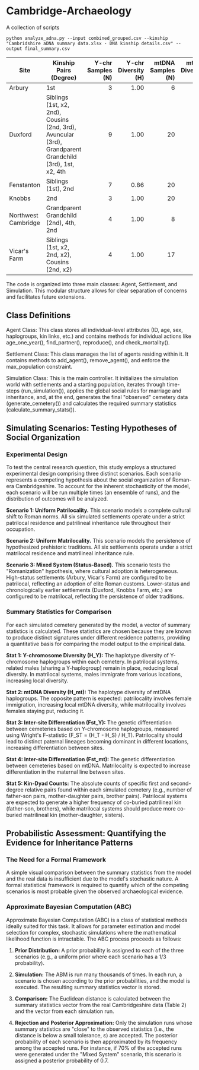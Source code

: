 # Cambridge-Archaeology
A collection of scripts 

```
python analyze_adna.py --input combined_grouped.csv --kinship "Cambridshire aDNA summary data.xlsx - DNA kinship details.csv" --output final_summary.csv
```
| Site                | Kinship Pairs (Degree)                                                                  | Y-chr Samples (N) | Y-chr Diversity (H) | mtDNA Samples (N) | mtDNA Diversity (H) |
|---------------------|-----------------------------------------------------------------------------------------|------------------:|--------------------:|------------------:|--------------------:|
| Arbury              | 1st                                                                                     | 3                | 1.00               | 6                | 1.00               |
| Duxford             | Siblings (1st, x2, 2nd), Cousins (2nd, 3rd), Avuncular (3rd), Grandparent Grandchild (3rd), 1st, x2, 4th | 9                | 1.00               | 20               | 0.98               |
| Fenstanton          | Siblings (1st), 2nd                                                                      | 7                | 0.86               | 20               | 0.92               |
| Knobbs              | 2nd                                                                                     | 3                | 1.00               | 20               | 0.76               |
| Northwest Cambridge | Grandparent Grandchild (2nd), 4th, 2nd                                                   | 4                | 1.00               | 8                | 1.00               |
| Vicar's Farm        | Siblings (1st, x2, 2nd, x2), Cousins (2nd, x2)                                           | 4                | 1.00               | 17               | 0.96               |


The code is organized into three main classes: Agent, Settlement, and Simulation. This modular structure allows for clear separation of concerns and facilitates future extensions.

## Class Definitions
Agent Class: This class stores all individual-level attributes (ID, age, sex, haplogroups, kin links, etc.) and contains methods for individual actions like age_one_year(), find_partner(), reproduce(), and check_mortality().

Settlement Class: This class manages the list of agents residing within it. It contains methods to add_agent(), remove_agent(), and enforce the max_population constraint.

Simulation Class: This is the main controller. It initializes the simulation world with settlements and a starting population, iterates through time-steps (run_simulation()), applies the global social rules for marriage and inheritance, and, at the end, generates the final "observed" cemetery data (generate_cemetery()) and calculates the required summary statistics (calculate_summary_stats()).

## Simulating Scenarios: Testing Hypotheses of Social Organization

### Experimental Design
To test the central research question, this study employs a structured experimental design comprising three distinct scenarios. Each scenario represents a competing hypothesis about the social organization of Roman-era Cambridgeshire. To account for the inherent stochasticity of the model, each scenario will be run multiple times (an ensemble of runs), and the distribution of outcomes will be analyzed.

**Scenario 1: Uniform Patrilocality.** This scenario models a complete cultural shift to Roman norms. All six simulated settlements operate under a strict patrilocal residence and patrilineal inheritance rule throughout their occupation.

**Scenario 2: Uniform Matrilocality.** This scenario models the persistence of hypothesized prehistoric traditions. All six settlements operate under a strict matrilocal residence and matrilineal inheritance rule.

**Scenario 3: Mixed System (Status-Based).** This scenario tests the "Romanization" hypothesis, where cultural adoption is heterogeneous. High-status settlements (Arbury, Vicar's Farm) are configured to be patrilocal, reflecting an adoption of elite Roman customs. Lower-status and chronologically earlier settlements (Duxford, Knobbs Farm, etc.) are configured to be matrilocal, reflecting the persistence of older traditions.

### Summary Statistics for Comparison
For each simulated cemetery generated by the model, a vector of summary statistics is calculated. These statistics are chosen because they are known to produce distinct signatures under different residence patterns, providing a quantitative basis for comparing the model output to the empirical data.

**Stat 1: Y-chromosome Diversity (H_Y):** The haplotype diversity of Y-chromosome haplogroups within each cemetery. In patrilocal systems, related males (sharing a Y-haplogroup) remain in place, reducing local diversity. In matrilocal systems, males immigrate from various locations, increasing local diversity.

**Stat 2: mtDNA Diversity (H_mt):** The haplotype diversity of mtDNA haplogroups. The opposite pattern is expected: patrilocality involves female immigration, increasing local mtDNA diversity, while matrilocality involves females staying put, reducing it.

**Stat 3: Inter-site Differentiation (Fst_Y):** The genetic differentiation between cemeteries based on Y-chromosome haplogroups, measured using Wright's F-statistic (F_ST = (H_T - H_S) / H_T). Patrilocality should lead to distinct paternal lineages becoming dominant in different locations, increasing differentiation between sites.

**Stat 4: Inter-site Differentiation (Fst_mt):** The genetic differentiation between cemeteries based on mtDNA. Matrilocality is expected to increase differentiation in the maternal line between sites.

**Stat 5: Kin-Dyad Counts:** The absolute counts of specific first and second-degree relative pairs found within each simulated cemetery (e.g., number of father-son pairs, mother-daughter pairs, brother pairs). Patrilocal systems are expected to generate a higher frequency of co-buried patrilineal kin (father-son, brothers), while matrilocal systems should produce more co-buried matrilineal kin (mother-daughter, sisters).

## Probabilistic Assessment: Quantifying the Evidence for Inheritance Patterns

### The Need for a Formal Framework
A simple visual comparison between the summary statistics from the model and the real data is insufficient due to the model's stochastic nature. A formal statistical framework is required to quantify which of the competing scenarios is most probable given the observed archaeological evidence.

### Approximate Bayesian Computation (ABC)
Approximate Bayesian Computation (ABC) is a class of statistical methods ideally suited for this task. It allows for parameter estimation and model selection for complex, stochastic simulations where the mathematical likelihood function is intractable. The ABC process proceeds as follows:

1. **Prior Distribution:** A prior probability is assigned to each of the three scenarios (e.g., a uniform prior where each scenario has a 1/3 probability).

2. **Simulation:** The ABM is run many thousands of times. In each run, a scenario is chosen according to the prior probabilities, and the model is executed. The resulting summary statistics vector is stored.

3. **Comparison:** The Euclidean distance is calculated between the summary statistics vector from the real Cambridgeshire data (Table 2) and the vector from each simulation run.

4. **Rejection and Posterior Approximation:** Only the simulation runs whose summary statistics are "close" to the observed statistics (i.e., the distance is below a small tolerance, ε) are accepted. The posterior probability of each scenario is then approximated by its frequency among the accepted runs. For instance, if 70% of the accepted runs were generated under the "Mixed System" scenario, this scenario is assigned a posterior probability of 0.7.